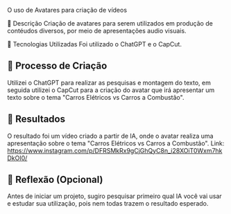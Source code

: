 O uso de Avatares para criação de vídeos

📒 Descrição
Criação de avatares para serem utilizados em produção de contéudos diversos, por meio de apresentações audio visuais.
 
🤖 Tecnologias Utilizadas
Foi utilizado o ChatGPT e o CapCut.
## 🧐 Processo de Criação
Utilizei o ChatGPT para realizar as pesquisas e montagem do texto, em seguida utilizei o CapCut para a criação do avatar que irá apresentar um texto sobre o tema "Carros Elétricos vs Carros a Combustão".

## 🚀 Resultados
O resultado foi um vídeo criado a partir de IA, onde o avatar realiza uma apresentação sobre o tema "Carros Elétricos vs Carros a Combustão".
Link: https://www.instagram.com/p/DFRSMkRx9gCjGhQyC8n_i28XOiT0Wxm7hkDkOI0/

## 💭 Reflexão (Opcional)
Antes de iniciar um projeto, sugiro pesquisar primeiro qual IA você vai usar e estudar sua utilização, pois nem todas trazem o resultado esperado.
